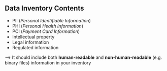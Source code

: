 ## Data Inventory Contents
- PII (*Personal Identifiable Information*)
- PHI (*Personal Health Information*)
- PCI (*Payment Card Information*)
- Intellectual property
- Legal information
- Regulated information

--> It should include both **human-readable** and **non-human-readable** (e.g. binary files) information in your inventory